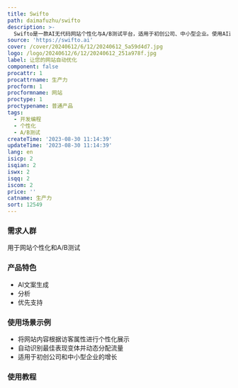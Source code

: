 ```yaml
---
title: Swifto
path: daimafuzhu/swifto
description: >-
  Swifto是一款AI无代码网站个性化与A/B测试平台，适用于初创公司、中小型企业。使用AI进行高质量实验，并获得有价值的洞察。仅需添加几行代码即可进行设置。
source: 'https://swifto.ai'
cover: /cover/20240612/6/12/20240612_5a59d4d7.jpg
logo: /logo/20240612/6/12/20240612_251a978f.jpg
label: 让您的网站自动优化
component: false
procattr: 1
procattrname: 生产力
procform: 1
procformname: 网站
proctype: 1
proctypename: 普通产品
tags:
  - 开发编程
  - 个性化
  - A/B测试
createTime: '2023-08-30 11:14:39'
updateTime: '2023-08-30 11:14:39'
lang: en
isicp: 2
isqian: 2
iswx: 2
isqq: 2
iscom: 2
price: ''
catname: 生产力
sort: 12549
---
```




### 需求人群
用于网站个性化和A/B测试

### 产品特色
- AI文案生成
- 分析
- 优先支持

### 使用场景示例
- 将网站内容根据访客属性进行个性化展示
- 自动识别最佳表现变体并动态分配流量
- 适用于初创公司和中小型企业的增长

### 使用教程


  
